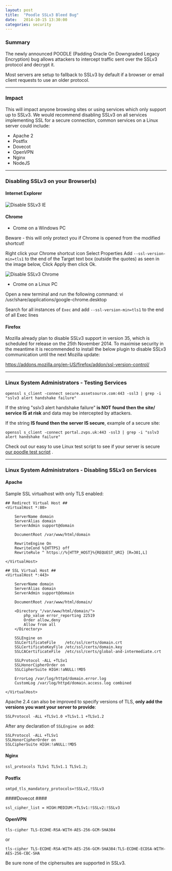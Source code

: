 ```yaml
---
layout: post
title:  "Poodle SSLv3 Bleed Bug"
date:   2014-10-15 13:30:00
categories: security
---
```


### Summary ###

The newly announced POODLE (Padding Oracle On Downgraded Legacy Encryption) bug allows attackers to intercept traffic sent over the SSLv3 protocol and decrypt it.

Most servers are setup to fallback to SSLv3 by default if a browser or email client requests to use an older protocol.

<hr>

### Impact ###

This will impact anyone browsing sites or using services which only support up to SSLv3. We would recommend disabling SSLv3 on all services implementing SSL for a secure connection, common services on a Linux server could include:

 * Apache 2
 * Postfix
 * Dovecot
 * OpenVPN
 * Nginx
 * NodeJS

<hr>

### Disabling SSLv3 on your Browser(s) ###

#### Internet Explorer ####

![Disable SSLv3 IE](/img/ie-ssl3-disable.png) 

#### Chrome ####

 - Crome on a Windows PC

 Beware - this will only protect you if Chrome is opened from the modified shortcut!

Right click your Chrome shortcut icon
Select Properties
Add `--ssl-version-min=tls1` to the end of the Target text box
(outside the quotes) as seen in the image below,
Click Apply then click Ok.

![Disable SSLv3 Chrome](/img/chrome-ssl3-disable.png) 

 - Crome on a Linux PC

Open a new terminal and run the following command:
vi /usr/share/applications/google-chrome.desktop

Search for all instances of `Exec` and add `--ssl-version-min=tls1` to the end of all Exec lines

#### Firefox ####

Mozilla already plan to disable SSLv3 support in version 35, which is scheduled for release on the 25th November 2014. To maximise security in the meantime it is recommended to install the below plugin to disable SSLv3 communication until the next Mozilla update:

https://addons.mozilla.org/en-US/firefox/addon/ssl-version-control/

<hr>

### Linux System Administrators - Testing Services ###

    openssl s_client -connect secure.assetsource.com:443 -ssl3 | grep -i "sslv3 alert handshake failure"

If the string "sslv3 alert handshake failure" **is NOT found then the site/ service IS at risk** and data may be intercepted by attackers.

If the string **IS found then the server IS secure**, example of a secure site:

    openssl s_client -connect portal.zvps.uk:443 -ssl3 | grep -i "sslv3 alert handshake failure"

Check out our easy to use Linux test script to see if your server is secure [our poodle test script][poodle-test-script] .

<hr>

### Linux System Administrators - Disabling SSLv3 on Services ###

#### Apache ####

Sample SSL virtualhost with only TLS enabled:

    ## Redirect Virtual Host ##
    <VirtualHost *:80>

        ServerName domain
        ServerAlias domain
        ServerAdmin support@domain

        DocumentRoot /var/www/html/domain

        RewriteEngine On
        RewriteCond %{HTTPS} off
        RewriteRule ^ https://%{HTTP_HOST}%{REQUEST_URI} [R=301,L]

    </VirtualHost>

    ## SSL Virtual Host ##
    <VirtualHost *:443>

        ServerName domain
        ServerAlias domain
        ServerAdmin support@domain

        DocumentRoot /var/www/html/domain/

        <Directory "/var/www/html/domain/">
            php_value error_reporting 22519
            Order allow,deny
            Allow from all
        </Directory>

        SSLEngine on
        SSLCertificateFile    /etc/ssl/certs/domain.crt
        SSLCertificateKeyFile /etc/ssl/certs/domain.key
        SSLCACertificateFile  /etc/ssl/certs/global-and-intermediate.crt

        SSLProtocol -ALL +TLSv1
        SSLHonorCipherOrder on
        SSLCipherSuite HIGH:!aNULL:!MD5

        ErrorLog /var/log/httpd/domain.error.log
        CustomLog /var/log/httpd/domain.access.log combined

    </VirtualHost>

Apache 2.4 can also be improved to specify versions of TLS, **only add the versions you want your server to provide**:

    SSLProtocol -ALL +TLSv1.0 +TLSv1.1 +TLSv1.2

After any declaration of `SSLEngine on` add:

    SSLProtocol -ALL +TLSv1
    SSLHonorCipherOrder on
    SSLCipherSuite HIGH:!aNULL:!MD5


#### Nginx ####

    ssl_protocols TLSv1 TLSv1.1 TLSv1.2;

#### Postfix ####

    smtpd_tls_mandatory_protocols=!SSLv2,!SSLv3

####Dovecot ####

    ssl_cipher_list = HIGH:MEDIUM:+TLSv1:!SSLv2:!SSLv3

#### OpenVPN ####

    tls-cipher TLS-ECDHE-RSA-WITH-AES-256-GCM-SHA384

or

    tls-cipher TLS-ECDHE-RSA-WITH-AES-256-GCM-SHA384:TLS-ECDHE-ECDSA-WITH-AES-256-CBC-SHA

Be sure none of the ciphersuites are supported in SSLv3.


[poodle-test-script]:  https://gist.github.com/Caffe1neAdd1ct/75040d8b2daa5bf243f2